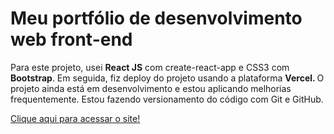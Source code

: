 # Meu portfólio de desenvolvimento web front-end

Para este projeto, usei <b>React JS</b> com create-react-app e CSS3 com <b>Bootstrap</b>. 
Em seguida, fiz deploy do projeto usando a plataforma <b> Vercel. </b>
O projeto ainda está em desenvolvimento e estou aplicando melhorias frequentemente. 
Estou fazendo versionamento do código com Git e GitHub.

[Clique aqui para acessar o site!](https://www.pbombonato.com/)